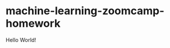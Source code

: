 # machine-learning-zoomcamp-homework
Hello World!

<!-- # commands
# git status
# git add 01-into
# git commit -am 'read me update'
# git push   
# cp file a file b
-->



 